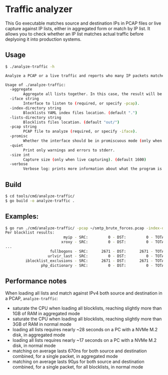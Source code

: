 # Traffic analyzer

This Go executable matches source and destination IPs in PCAP files or live capture against IP lists, either in
aggregated form or match by IP list. It allows you to check whether an IP list matches actual traffic before deplyoing
it into production systems.

## Usage

```sh
$ ./analyze-traffic -h

Analyze a PCAP or a live traffic and reports who many IP packets matches which IP list.

Usage of ./analyze-traffic:
  -aggregate
        Aggregate all lists together. In this case, the result will be only match/no match.
  -iface string
        Interface to listen to (required, or specify -pcap).
  -index-directory string
        Blocklists YAML index files location. (default ".")
  -lists-directory string
        Blocklists files location. (default "out/")
  -pcap string
        PCAP file to analyze (required, or specify -iface).
  -promisc
        Whether the interface should be in promiscuous mode (only when live capturing). (default true)
  -quiet
        Print only warnings and errors to stderr.
  -size int
        Capture size (only when live capturing). (default 1600)
  -verbose
        Verbose log: prints more information about what the program is doing.
```

## Build

```sh
$ cd tools/cmd/analyze-traffic/
$ go build -o analyze-traffic .
```

## Examples:

```sh
$ go run ./cmd/analyze-traffic/ -pcap ~/smtp_brute_forces.pcap -index-directory ../ --lists-directory out/
Per blocklist results:
                          myip - SRC:         0 - DST:         0 - TOTAL:         0
                         xroxy - SRC:         0 - DST:         0 - TOTAL:         0
...
                    fullbogons - SRC:      2671 - DST:      2671 - TOTAL:      5342
                   urlvir_last - SRC:         0 - DST:         0 - TOTAL:         0
         iblocklist_exclusions - SRC:      2671 - DST:      2671 - TOTAL:      5342
                php_dictionary - SRC:         0 - DST:         0 - TOTAL:         0
```

## Performance notes

When loading all lists and match against IPv4 both source and destination in a PCAP, `analyze-traffic`:
* saturate the CPU when loading all blocklists, reaching slightly more than 1GB of RAM in aggregated mode
* saturate the CPU when loading all blocklists, reaching slightly more than 3GB of RAM in normal mode
* loading all lists requires nearly ~28 seconds on a PC with a NVMe M.2 disk, in aggregated mode
* loading all lists requires nearly ~17 seconds on a PC with a NVMe M.2 disk, in normal mode
* matching on average lasts 670ns for both source and destination combined, for a single packet, in aggregated mode
* matching on average lasts 90µs for both source and destination combined, for a single packet, for all blocklists, in normal mode
